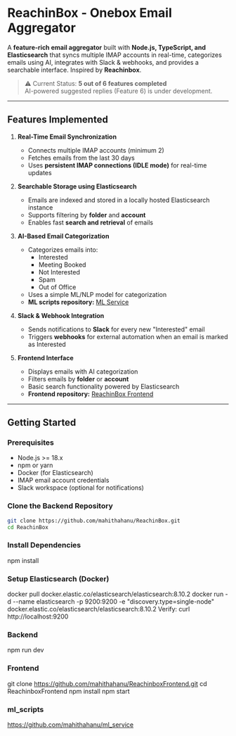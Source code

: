 # ReachinBox - Onebox Email Aggregator

A **feature-rich email aggregator** built with **Node.js, TypeScript, and Elasticsearch** that syncs multiple IMAP accounts in real-time, categorizes emails using AI, integrates with Slack & webhooks, and provides a searchable interface. Inspired by **Reachinbox**.

> ⚠️ Current Status: **5 out of 6 features completed**  
> AI-powered suggested replies (Feature 6) is under development.

---

## **Features Implemented**

1. **Real-Time Email Synchronization**
   - Connects multiple IMAP accounts (minimum 2)
   - Fetches emails from the last 30 days
   - Uses **persistent IMAP connections (IDLE mode)** for real-time updates

2. **Searchable Storage using Elasticsearch**
   - Emails are indexed and stored in a locally hosted Elasticsearch instance
   - Supports filtering by **folder** and **account**
   - Enables fast **search and retrieval** of emails

3. **AI-Based Email Categorization**
   - Categorizes emails into:
     - Interested
     - Meeting Booked
     - Not Interested
     - Spam
     - Out of Office
   - Uses a simple ML/NLP model for categorization
   - **ML scripts repository:** [ML Service](https://github.com/mahithahanu/ml_service)

4. **Slack & Webhook Integration**
   - Sends notifications to **Slack** for every new "Interested" email
   - Triggers **webhooks** for external automation when an email is marked as Interested

5. **Frontend Interface**
   - Displays emails with AI categorization
   - Filters emails by **folder** or **account**
   - Basic search functionality powered by Elasticsearch
   - **Frontend repository:** [ReachinBox Frontend](https://github.com/mahithahanu/ReachinboxFrontend)

---

## **Getting Started**

### **Prerequisites**

- Node.js >= 18.x  
- npm or yarn  
- Docker (for Elasticsearch)  
- IMAP email account credentials  
- Slack workspace (optional for notifications)

### **Clone the Backend Repository**

```bash
git clone https://github.com/mahithahanu/ReachinBox.git
cd ReachinBox
```
### Install Dependencies
 npm install

 ### Setup Elasticsearch (Docker)
 docker pull docker.elastic.co/elasticsearch/elasticsearch:8.10.2
 docker run -d --name elasticsearch -p 9200:9200 -e "discovery.type=single-node" docker.elastic.co/elasticsearch/elasticsearch:8.10.2
Verify:
curl http://localhost:9200

### Backend
npm run dev

### Frontend
git clone https://github.com/mahithahanu/ReachinboxFrontend.git
cd ReachinboxFrontend
npm install
npm start

### ml_scripts
https://github.com/mahithahanu/ml_service
